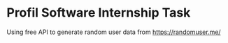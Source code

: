 # Profil Software Internship Task
Using free API to generate random user data from https://randomuser.me/